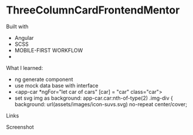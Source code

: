 # ThreeColumnCardFrontendMentor

Built with

 - Angular
 - SCSS
 - MOBILE-FIRST WORKFLOW
 - 
What I learned:

 - ng generate component
 - use mock data base with interface
 - <app-car *ngFor="let car of cars" [car] = "car" class="car"></app-car>
 - set svg img as background: app-car.car:nth-of-type(2) .img-div {
  background: url(assets/images/icon-suvs.svg) no-repeat center/cover;

Links

Screenshot

